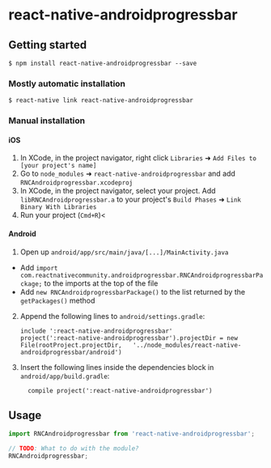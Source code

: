 
# react-native-androidprogressbar

## Getting started

`$ npm install react-native-androidprogressbar --save`

### Mostly automatic installation

`$ react-native link react-native-androidprogressbar`

### Manual installation


#### iOS

1. In XCode, in the project navigator, right click `Libraries` ➜ `Add Files to [your project's name]`
2. Go to `node_modules` ➜ `react-native-androidprogressbar` and add `RNCAndroidprogressbar.xcodeproj`
3. In XCode, in the project navigator, select your project. Add `libRNCAndroidprogressbar.a` to your project's `Build Phases` ➜ `Link Binary With Libraries`
4. Run your project (`Cmd+R`)<

#### Android

1. Open up `android/app/src/main/java/[...]/MainActivity.java`
  - Add `import com.reactnativecommunity.androidprogressbar.RNCAndroidprogressbarPackage;` to the imports at the top of the file
  - Add `new RNCAndroidprogressbarPackage()` to the list returned by the `getPackages()` method
2. Append the following lines to `android/settings.gradle`:
  	```
  	include ':react-native-androidprogressbar'
  	project(':react-native-androidprogressbar').projectDir = new File(rootProject.projectDir, 	'../node_modules/react-native-androidprogressbar/android')
  	```
3. Insert the following lines inside the dependencies block in `android/app/build.gradle`:
  	```
      compile project(':react-native-androidprogressbar')
  	```


## Usage
```javascript
import RNCAndroidprogressbar from 'react-native-androidprogressbar';

// TODO: What to do with the module?
RNCAndroidprogressbar;
```
  